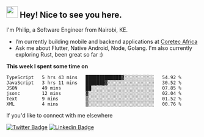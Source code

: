 <h2><img src="https://slackmojis.com/emojis/3643-cool-doge/download" width="30"/> Hey! Nice to see you here.</h2>

<p>I'm Philip, a Software Engineer from Nairobi, KE. 

- I’m currently building mobile and backend applications at [Coretec Africa](https://coretecafrica.com/)</br>
- Ask me about Flutter, Native Android, Node, Golang. I'm also currently exploring Rust, been great so far :)</p>

**This week I spent some time on**
<!--START_SECTION:waka-->

```text
TypeScript   5 hrs 43 mins   █████████████▓░░░░░░░░░░░   54.92 %
JavaScript   3 hrs 11 mins   ███████▓░░░░░░░░░░░░░░░░░   30.52 %
JSON         49 mins         ██░░░░░░░░░░░░░░░░░░░░░░░   07.85 %
jsonc        12 mins         ▓░░░░░░░░░░░░░░░░░░░░░░░░   02.04 %
Text         9 mins          ▒░░░░░░░░░░░░░░░░░░░░░░░░   01.52 %
XML          4 mins          ▒░░░░░░░░░░░░░░░░░░░░░░░░   00.76 %
```

<!--END_SECTION:waka-->

If you'd like to connect with me elsewhere

[![Twitter Badge](https://img.shields.io/badge/-Twitter-1ca0f1?style=flat-square&labelColor=1ca0f1&logo=twitter&logoColor=white&link=https://twitter.com/_diogorodrigues)](https://twitter.com/kimathiphil)  [![Linkedin Badge](https://img.shields.io/badge/-LinkedIn-blue?style=flat-square&logo=Linkedin&logoColor=white&link=https://www.linkedin.com/in/philip-kimathi-2604a9114/)](https://www.linkedin.com/in/philip-kimathi-2604a9114/)
